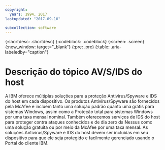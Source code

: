 ```yaml
---
copyright:
  years: 1994, 2017
lastupdated: "2017-09-10"

subcollection: software
---
```


{:shortdesc: .shortdesc}
{:codeblock: .codeblock}
{:screen: .screen}
{:new_window: target="_blank"}
{:pre: .pre}
{:table: .aria-labeledby="caption"}

# Descrição do tópico AV/S/IDS do host

A IBM oferece múltiplas soluções para a proteção Antivírus/Spyware e IDS do host <!--- (http://www.softlayer.com/services/security /mcafeeAntiVirus) ---> em cada dispositivo. Os produtos Antivírus/Spyware são fornecidos pela McAfee e incluem tanto uma solução padrão quanto uma grátis para sistemas Windows, assim como a Proteção total para sistemas Windows por uma taxa mensal nominal. Também oferecemos serviços de IDS do host para proteger contra ataques conhecidos e de dia zero da Nessus como uma solução gratuita ou por meio da McAfee por uma taxa mensal. As soluções Antivírus/Spyware e IDS do host devem ser incluídas em seu dispositivo para que ele seja protegido e facilmente gerenciado usando o Portal do cliente IBM.  
